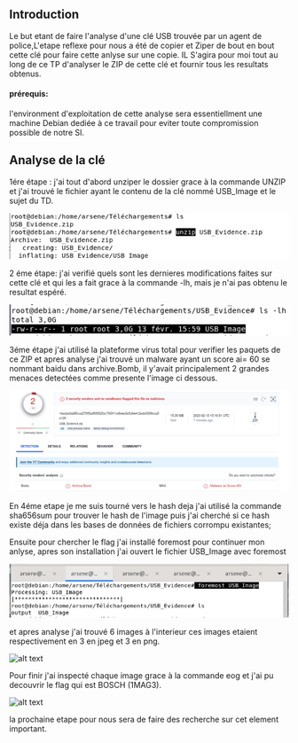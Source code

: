  ## Introduction
Le but etant de faire l'analyse d'une clé USB trouvée par un agent de police,L'etape reflexe pour nous a été de copier et Ziper de bout en bout cette clé pour faire cette anlyse sur une copie. IL S'agira pour moi tout au long de ce TP d'analyser le ZIP de cette clé et fournir tous les resultats obtenus.
 
#### prérequis:
l'environment d'exploitation de cette analyse sera essentiellment une machine Debian dediée à ce travail pour eviter toute compromission possible de notre SI.       

## Analyse de la clé
                                                   
1ére étape : j'ai tout d'abord unziper le dossier grace à la commande UNZIP et j'ai trouvé le fichier ayant le contenu de la clé nommé USB_Image et le sujet du TD.


![alt text](https://github.com/Arsenef-official/FORENSIC_TP_FOTSA_MICHEE/blob/master/TP01/img/unzipp.png "Logo Title Text 1")


2 éme étape: j'ai verifié quels sont les dernieres modifications faites sur cette clé et qui les a fait grace à la commande -lh, mais je n'ai pas obtenu le resultat espéré.

![alt text](https://github.com/Arsenef-official/FORENSIC_TP_FOTSA_MICHEE/blob/master/TP01/img/ls%20-lh.png "Logo Title Text 1")


3éme étape j'ai utilisé la plateforme virus total pour verifier les paquets de ce ZIP et apres analyse j'ai trouvé un malware ayant un score ai= 60 se nommant baidu dans archive.Bomb, il y'avait principalement 2 grandes menaces detectées comme presente l'image ci dessous.

![alt text](https://github.com/Arsenef-official/FORENSIC_TP_FOTSA_MICHEE/blob/master/TP01/img/capture1.png "Logo Title Text 1")

En 4éme etape je me suis tourné vers le hash deja j'ai utilisé la commande sha656sum pour trouver le hash de l'image puis j'ai cherché si ce hash existe déja dans les bases de données de fichiers corrompu existantes;


Ensuite pour chercher le flag j'ai installé foremost pour continuer mon anlyse, apres son installation j'ai ouvert le fichier USB_Image avec foremost 

![alt text](https://github.com/Arsenef-official/FORENSIC_TP_FOTSA_MICHEE/blob/master/TP01/img/foremost.png "Logo Title Text 1")


et apres analyse j'ai trouvé 6 images à l'interieur ces images etaient respectivement en 3 en jpeg et 3 en png.

![alt text](https://github.com/Arsenef-official/FORENSIC_TP_FOTSA_MICHEE/blob/master/TP01/img/Capture%20d'%C3%A9cran_20230214_100557.png "Logo Title Text 1")

Pour finir j'ai inspecté chaque image grace à la commande eog et j'ai pu decouvrir le flag qui est BOSCH (1MAG3).

![alt text]( https://github.com/Arsenef-official/FORENSIC_TP_FOTSA_MICHEE/blob/master/TP01/img/Capture%20d'%C3%A9cran_20230214_102115.png "Logo Title Text 1")

la prochaine etape pour nous sera de faire des recherche sur cet element important.
